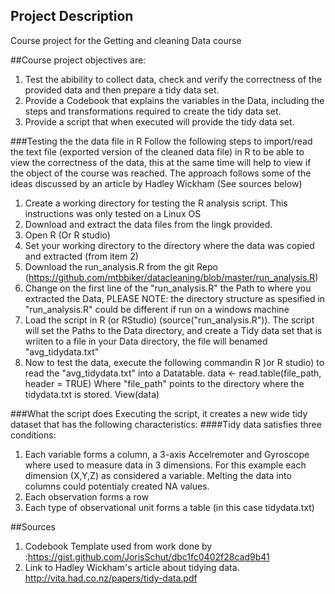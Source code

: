 
## Project Description
Course project for the Getting and cleaning Data course

##Course project objectives are:
1. Test the abibility to collect data, check and verify the correctness of the provided data and then prepare a tidy data set.
2. Provide a Codebook that explains the variables in the Data, including the steps and transformations required to create the tidy data set.
3. Provide a script that when executed will provide the tidy data set.

###Testing the the data file in R
Follow the following steps to import/read the text file (exported version of the cleaned data file) in R to be able to view the correctness of the data, this at the same time will help to view if the object of the course was reached. The approach follows some of the ideas discussed by an article by Hadley Wickham (See sources below)

1. Create a working directory for testing the R analysis script. This instructions was only tested on a Linux OS
2. Download and extract the data files from the lingk provided.
3. Open R (Or R studio) 
4. Set your working directory to the directory where the data was copied and extracted (from item 2)
5. Download the run_analysis.R from the git Repo (https://github.com/mtbbiker/datacleaning/blob/master/run_analysis.R)
6. Change on the first line of the "run_analysis.R" the Path to where you extracted the Data, PLEASE NOTE: the directory structure as spesified in "run_analysis.R" could be different if run on a windows machine
7. Load the script in R (or RStudio) (source("run_analysis.R")). The script will set the Paths to the Data directory, and create a Tidy data set that is wriiten to a file in your Data directory, the file will benamed "avg_tidydata.txt"
8. Now to test the data, execute the following commandin R )or R studio) to read the "avg_tidydata.txt" into a Datatable.    data <- read.table(file_path, header = TRUE) Where "file_path" points to the directory where the tidydata.txt is       stored.
  View(data)

###What the script does
Executing the script, it creates a new wide tidy dataset that has the following characteristics:
 ####Tidy data satisfies three conditions:
  1. Each variable forms a column, a 3-axis Accelremoter and Gyroscope where used to measure data in 3 dimensions. For this example each dimension (X,Y,Z) as considered a variable. Melting the data into columns could potentialy created NA values.
  2. Each observation forms a row
  3. Each type of observational unit forms a table (in this case tidydata.txt)


##Sources
1. Codebook Template used from work done by :https://gist.github.com/JorisSchut/dbc1fc0402f28cad9b41
2. Link to Hadley Wickham's article about tidying data. http://vita.had.co.nz/papers/tidy-data.pdf

